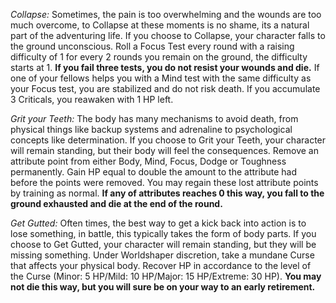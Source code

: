 *Collapse:* Sometimes, the pain is too overwhelming and the wounds are too much overcome, to Collapse at these moments is no shame, its a natural part of the adventuring life. If you choose to Collapse, your character falls to the ground unconscious.
Roll a Focus Test every round with a raising difficulty of 1 for every 2 rounds you remain on the ground, the difficulty starts at 1. **If you fail three tests, you do not resist your wounds and die.** If one of your fellows helps you with a Mind test with the same difficulty as your Focus test, you are stabilized and do not risk death. If you accumulate 3 Criticals, you reawaken with 1 HP left.

*Grit your Teeth:* The body has many mechanisms to avoid death, from physical things like backup systems and adrenaline to psychological concepts like determination. If you choose to Grit your Teeth, your character will remain standing, but their body will feel the consequences.
Remove an attribute point from either Body, Mind, Focus, Dodge or Toughness permanently. Gain HP equal to double the amount to the attribute had before the points were removed. You may regain these lost attribute points by training as normal. **If any of attributes reaches 0 this way, you fall to the ground exhausted and die at the end of the round.**

*Get Gutted:* Often times, the best way to get a kick back into action is to lose something, in battle, this typically takes the form of body parts. If you choose to Get Gutted, your character will remain standing, but they will be missing something.
Under Worldshaper discretion, take a mundane Curse that affects your physical body. Recover HP in accordance to the level of the Curse (Minor: 5 HP/Mild: 10 HP/Major: 15 HP/Extreme: 30 HP). **You may not die this way, but you will sure be on your way to an early retirement.**